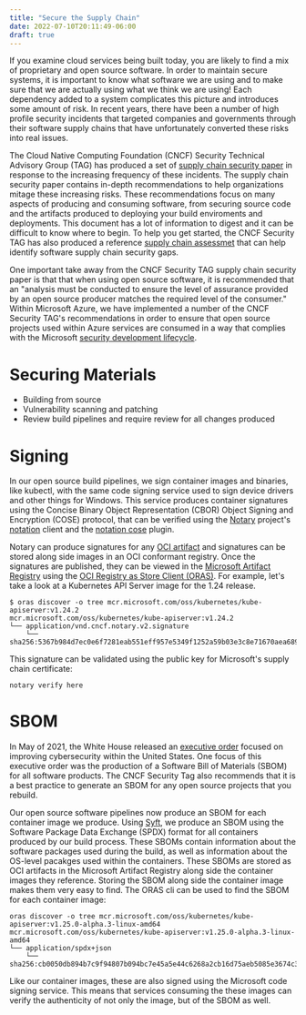 ```yaml
---
title: "Secure the Supply Chain"
date: 2022-07-10T20:11:49-06:00
draft: true
---
```


If you examine cloud services being built today, you are likely to find a mix of proprietary and open source software. In order to maintain secure systems, it is important to know what software we are using and to make sure that we are actually using what we think we are using! Each dependency added to a system complicates this picture and introduces some amount of risk. In recent years, there have been a number of high profile security incidents that targeted companies and governments through their software supply chains that have unfortunately converted these risks into real issues. 

The Cloud Native Computing Foundation (CNCF) Security Technical Advisory Group (TAG) has produced a set of [supply chain security paper](https://github.com/cncf/tag-security/blob/main/supply-chain-security/supply-chain-security-paper/CNCF_SSCP_v1.pdf) in response to the increasing frequency of these incidents. The supply chain security paper contains in-depth recommendations to help organizations mitage these increasing risks. These recommendations focus on many aspects of producing and consuming software, from securing source code and the artifacts produced to deploying your build enviroments and deployments. This document has a lot of information to digest and it can be difficult to know where to begin. To help you get started, the CNCF Security TAG has also produced a reference [supply chain assessmet](https://github.com/cncf/tag-security/blob/main/supply-chain-security/supply-chain-security-paper/secure-supply-chain-assessment.md) that can help identify software supply chain security gaps. 

One important take away from the CNCF Security TAG supply chain security paper is that that when using open source software, it is recommended that an "analysis must be conducted to ensure the level of
assurance provided by an open source producer matches the required level of the consumer." Within Microsoft Azure, we have implemented a number of the CNCF Security TAG's recommendations in order to ensure that open source projects used within Azure services are consumed in a way that complies with the Microsoft [security development lifecycle](https://www.microsoft.com/en-us/securityengineering/sdl/about). 

# Securing Materials

* Building from source
* Vulnerability scanning and patching
* Review build pipelines and require review for all changes produced

# Signing

In our open source build pipelines, we sign container images and binaries, like kubectl, with the same code signing service used to sign device drivers and other things for Windows. This service produces container signatures using the Concise Binary Object Representation (CBOR) Object Signing and Encryption (COSE) protocol, that can be verified using the [Notary](https://notaryproject.dev) project's [notation](https://github.com/notaryproject/notation) client and the [notation cose](https://github.com/microsoft/notation-cose) plugin.

Notary can produce signatures for any [OCI artifact](https://github.com/opencontainers/artifacts) and signatures can be stored along side images in an OCI conformant registry. Once the signatures are published, they can be viewed in the [Microsoft Artifact Registry](https://mcr.microsoft.com) using the [OCI Registry as Store Client (ORAS)](https://oras.land/cli/6_reference_types/). For example, let's take a look at a Kubernetes API Server image for the 1.24 release.

```
$ oras discover -o tree mcr.microsoft.com/oss/kubernetes/kube-apiserver:v1.24.2
mcr.microsoft.com/oss/kubernetes/kube-apiserver:v1.24.2
└── application/vnd.cncf.notary.v2.signature
    └── sha256:5367b984d7ec0e6f7281eab551eff957e5349f1252a59b03e3c8e71670aea689
```

This signature can be validated using the public key for Microsoft's supply chain certificate:

```
notary verify here
````

# SBOM

In May of 2021, the White House released an [executive order](https://www.whitehouse.gov/briefing-room/presidential-actions/2021/05/12/executive-order-on-improving-the-nations-cybersecurity/) focused on improving cybersecurity within the United States. One focus of this executive order was the production of a Software Bill of Materials (SBOM) for all software products. The CNCF Security Tag also recommends that it is a best practice to generate an SBOM for any open source projects that you rebuild. 

Our open source software pipelines now produce an SBOM for each container image we produce. Using [Syft](https://github.com/anchore/syft), we produce an SBOM using the Software Package Data Exchange (SPDX) format for all containers produced by our build process. These SBOMs contain information about the software packages used during the build, as well as information about the OS-level pacakges used within the containers. These SBOMs are stored as OCI artifacts in the Microsoft Artifact Registry along side the container images they reference. Storing the SBOM along side the container image makes them very easy to find. The ORAS cli can be used to find the SBOM for each container image:

```
oras discover -o tree mcr.microsoft.com/oss/kubernetes/kube-apiserver:v1.25.0-alpha.3-linux-amd64
mcr.microsoft.com/oss/kubernetes/kube-apiserver:v1.25.0-alpha.3-linux-amd64
└── application/spdx+json
    └── sha256:cb0050db894b7c9f94807b094bc7e45a5e44c6268a2cb16d75aeb5085e3674c3
```

Like our container images, these are also signed using the Microsoft code signing service. This means that services consuming the these images can verify the authenticity of not only the image, but of the SBOM as well. 


